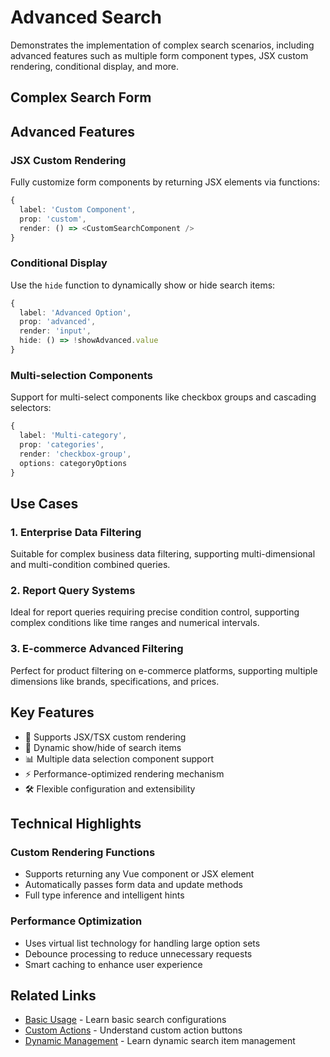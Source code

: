 # Advanced Search

Demonstrates the implementation of complex search scenarios, including advanced features such as multiple form component types, JSX custom rendering, conditional display, and more.

## Complex Search Form

<DemoPreview dir="demos/ma-search/advanced-search" />

## Advanced Features

### JSX Custom Rendering
Fully customize form components by returning JSX elements via functions:

```typescript
{
  label: 'Custom Component',
  prop: 'custom',
  render: () => <CustomSearchComponent />
}
```

### Conditional Display
Use the `hide` function to dynamically show or hide search items:

```typescript
{
  label: 'Advanced Option',
  prop: 'advanced',
  render: 'input',
  hide: () => !showAdvanced.value
}
```

### Multi-selection Components
Support for multi-select components like checkbox groups and cascading selectors:

```typescript
{
  label: 'Multi-category',
  prop: 'categories',
  render: 'checkbox-group',
  options: categoryOptions
}
```

## Use Cases

### 1. Enterprise Data Filtering
Suitable for complex business data filtering, supporting multi-dimensional and multi-condition combined queries.

### 2. Report Query Systems  
Ideal for report queries requiring precise condition control, supporting complex conditions like time ranges and numerical intervals.

### 3. E-commerce Advanced Filtering
Perfect for product filtering on e-commerce platforms, supporting multiple dimensions like brands, specifications, and prices.

## Key Features

- 🎯 Supports JSX/TSX custom rendering
- 🔄 Dynamic show/hide of search items
- 📊 Multiple data selection component support
- ⚡ Performance-optimized rendering mechanism
- 🛠 Flexible configuration and extensibility

## Technical Highlights

### Custom Rendering Functions
- Supports returning any Vue component or JSX element
- Automatically passes form data and update methods
- Full type inference and intelligent hints

### Performance Optimization
- Uses virtual list technology for handling large option sets
- Debounce processing to reduce unnecessary requests
- Smart caching to enhance user experience

## Related Links

- [Basic Usage](./basic-usage) - Learn basic search configurations
- [Custom Actions](./custom-actions) - Understand custom action buttons
- [Dynamic Management](./dynamic-items) - Learn dynamic search item management
